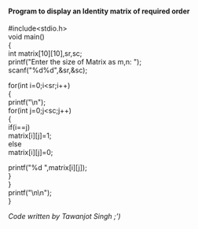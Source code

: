 #### Program to display an Identity matrix of required order

#include<stdio.h>  
void main()  
{  
int matrix[10][10],sr,sc;  
printf("Enter the size of Matrix as m,n:  ");  
scanf("%d%d",&sr,&sc);  
  
for(int i=0;i<sr;i++)  
{  
printf("\n");  
for(int j=0;j<sc;j++)  
{  
if(i==j)  
matrix[i][j]=1;  
else  
matrix[i][j]=0;  
  
printf("%d ",matrix[i][j]);                                                   
}  
}  
printf("\n\n");  
}

*Code written by Tawanjot Singh ;')*